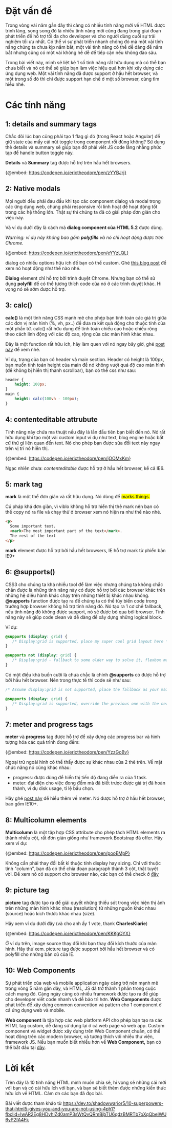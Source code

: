# Đặt vấn đề
Trong vòng vài năm gần đây thì càng có nhiều tính năng mới về HTML được trình làng, song song đó là nhiều tính năng mới cũng đang trong giai đoạn phát triển để hỗ trợ tối đa cho developer và cho người dùng cuối sự trải nghiệm tối ưu nhất. Có thể vì sự phát triển nhanh chóng đó mà một vài tính năng chúng ta chưa kịp nắm bắt, một vài tính năng có thể dễ dàng để nắm bắt nhưng cũng có một vài không hề dễ để tiếp cận nếu không đào sâu.

Trong bài viết này, mình sẽ liệt kê 1 số tính năng rất hữu dụng mà có thể bạn chưa biết và nó có thể sẽ giúp bạn làm việc hiệu quả hơn khi xây dựng các ứng dụng web. Một vài tính năng đã được support ở hầu hết browser, và một trong số đó thì chỉ được support hạn chế ở một số browser, cùng tìm hiểu nhé.

# Các tính năng
## 1: details and summary tags
Chắc đôi lúc bạn cũng phải tạo 1 flag gì đó (trong React hoặc Angular) để giữ state của mấy cái nút toggle trong component rồi đúng không? Sử dụng thẻ details và summary sẽ giúp bạn đỡ phải viết JS code lằng nhằng phức tạp để handle button toggle này.

**Details** và **Summary** tag được hỗ trợ trên hầu hết browsers.

{@embed: https://codepen.io/erictheodore/pen/zYYBJrj}

## 2: Native modals

Mọi người đều phải đau đầu khi tạo các component dialog và modal trong các ứng dụng web, chúng phải responsive rồi linh hoạt để hoạt động tốt trong các hệ thống lớn. Thật sự thì chúng ta đã có giải pháp đơn giản cho việc này.

Và ví dụ dưới đây là cách mà **dialog component của HTML 5.2** được dùng. 

*Warning: ví dụ này không bao gồm **polyfills** và nó chỉ hoạt động được trên Chrome.*

{@embed: https://codepen.io/erictheodore/pen/eYYzLQL}

dialog có nhiều options hữu ích để bạn có thể custom. Ghé [this blog post](https://alligator.io/html/dialog-element/) để xem nó hoạt động như thế nào nhé.

**Dialog** element chỉ hỗ trợ bởi trình duyệt Chrome. Nhưng bạn có thể sử dụng **polyfill** để có thể tương thích code của nó ở các trình duyệt khác. Hi vọng nó sẽ sớm được hỗ trợ.

## 3: calc()
**calc()** là một tính năng CSS mạnh mẽ cho phép bạn tính toán các giá trị giữa các đơn vị màn hình (%, vh, px..) để đưa ra kết quả động cho thuộc tính của một phần tử. calc() rất hữu dụng để tính toán chiều cao hoặc chiều rộng theo cách linh động với các độ cao, rộng của các màn hình khác nhau.

Đây là một function rất hữu ích, hãy làm quen với nó ngay bây giờ, ghé [post này](https://slicejack.com/how-to-use-css-calc-function/) để xem nhé. 

Ví dụ, trang của bạn có header và main section. Header có height là 100px, bạn muốn tính toán height của main để nó không vượt quá độ cao màn hình (để không bị hiển thị thanh scrollbar), bạn có thể css như sau: 

```css
header {
    height: 100px;
}
main {
    height: calc(100vh - 100px);
}
```

## 4: contenteditable attrubute
Tính năng này chứa ma thuật nếu đây là lần đầu tiên bạn biết đến nó. Nó rất hữu dụng khi tạo một vài custom input ví dụ như text, blog engine hoặc bất cứ thứ gì liên quan đến text. Nó cho phép bạn được sửa đổi text này ngay trên vị trí nó hiển thị.

{@embed: https://codepen.io/erictheodore/pen/jOOMxKm}

Ngạc nhiên chưa: *contenteditable* được hỗ trợ ở hầu hết browser, kể cả IE6.

## 5: mark tag
<p><b>mark</b> là một thể đơn giản và rất hữu dụng. Nó dùng để <mark>marks things.</mark></p> 

Cú pháp khá đơn giản, vì viblo không hỗ trợ hiển thị thẻ mark nên bạn có thể copy nó ra file và chạy thử ở browser xem nó hiện ra như thế nào nhé.
```html
<p> 
  Some important text. 
  <mark>The most important part of the text</mark>. 
  The rest of the text 
</p>
```

**mark** element được hỗ trợ bởi hầu hết browsers, IE hỗ trợ mark từ phiển bản IE9+

## 6: @supports()
CSS3 cho chúng ta khá nhiều tool để làm việc nhưng chúng ta không chắc chắn được là những tính năng này có được hỗ trợ bởi các browser khác trên những hệ điều hành khác chạy trên những thiết bị khác nhau không. **@supports** function được tạo ra để chúng ta có thể tùy biến code trong trường hợp browser không hỗ trợ tính năng đó. Nó tạo ra 1 cơ chế fallback, nếu tính năng đó không được support, nó sẽ được bỏ qua bởi browser. Tính năng này sẽ giúp code clean và dễ dàng để xây dựng những logical block.

Ví dụ:
```css
@supports (display: grid) {
   /* Display:grid is supported, place my super cool grid layout here */
}

@supports not (display: grid) {
   /* Display:grid - fallback to some older way to solve it, flexbox maybe :p?*/
}
```

Có một điều khá buồn cười là chưa chắc là chính **@supports** có được hỗ trợ bởi hầu hết browser. Nên trong thực tế thì code sẽ như sau:

```css
/* Assume display:grid is not supported, place the fallback as your main solution */

@supports (display: grid) {
   /* Display:grid is supported, override the previous one with the new implementation  */
}
```

## 7: meter and progress tags
**meter** và **progress** tag được hỗ trợ để xây dựng các progress bar và hình tượng hóa các quá trình đong đếm:

{@embed: https://codepen.io/erictheodore/pen/YzzGoBv}

Ngoại trừ ngoài hình có thể thấy được sự khác nhau của 2 thẻ trên. Về mặt chức năng nó cũng khác nhau:
- progress: được dùng để hiển thị tiến độ đang diễn ra của 1 task.
- meter: đại diện cho việc đong đếm mà đã biết trược được giá trị đã hoàn thành, ví dụ disk usage, tỉ lệ bầu chọn.

Hãy ghé [post này](https://css-tricks.com/html5-meter-element/) để hiểu thêm về meter.
Nó được hỗ trợ ở hầu hết browser, bao gồm IE10+.

## 8: Multicolumn elements
**Multicolumn** là một tập hợp CSS attribute cho phép tách HTML elements ra thành nhiều cột, rất đơn giản giống như framework Bootstrap đã offer. Hãy xem ví dụ:

{@embed: https://codepen.io/erictheodore/pen/pooEMpP}

Không cẩn phải thay đổi bất kì thuộc tính display hay sizing. Chỉ với thuộc tính "column", bạn đã có thể chia đoạn paragraph thành 3 cột, thật tuyệt vời. Để xem nó có support cho browser nào, các bạn có thể check ở [đây](https://caniuse.com/#feat=multicolumn) 

## 9: picture tag
**picture** tag được tạo ra để giải quyết những thiếu sót trong việc hiện thị ảnh trên những màn hình khác nhau (resolution) từ những nguồn khác nhau (source) hoặc kích thước khác nhau (size). 

Hãy xem ví dụ dưới đây (và cho anh ấy 1 vote, thank **CharlesKiarie**)

{@embed: https://codepen.io/erictheodore/pen/KKKgOYX}

Ở ví dụ trên, image source thay đổi khi bạn thay đổi kích thước của màn hình. Hãy thử xem. 
picture tag được support bởi hầu hết browser và có polyfill cho những bản cũ của IE.

## 10: Web Components

Sự phát triển của web và mobile application ngày càng trở nên mạnh mẽ trong vòng 5 năm gần đây, và HTML, JS đã trở thành 1 phần trong cuộc cách mạng đó. Càng ngày càng có nhiều framework được tạo ra để giúp cho developer viết code nhanh và dễ bảo trì hơn. **Web Components** được phát triển để xây dựng common convention và pattern cho 1 component ở cả ứng dụng web và mobile. 

**Web component** là tập hợp các web platform API cho phép bạn tạo ra các HTML tag custom, dễ dàng sử dụng lại ở cả web page và web app. Custom component và widget được xây dựng trên Web Component chuẩn, có thể hoạt động trên các modern browser, và tương thích với nhiều thư viện, framework JS.
Nếu bạn muốn biết nhiều hơn về **Web Component,** bạn có thể bắt đầu tại [đây](https://medium.com/@javier.ramos1/introduction-to-web-components-4c9bd528baee).

# Lời kết
Trên đây là 10 tính năng HTML mình muốn chia sẽ, hi vọng sẽ những cái mới với bạn và có cái hữu ích với bạn, và bạn sẽ biết thêm được những kiến thức hữu ích về HTML. Cảm ơn các bạn đã đọc bài.

Bài viết được tham khảo từ https://dev.to/shadowwarior5/10-superpowers-that-html5-gives-you-and-you-are-not-using-4ph1?fbclid=IwAR2Eg8HDyhIZd0amP3sWtQvQRmBjbTU6qdzBMRTb7oXqQbeIWU6yP2fA4Fk
